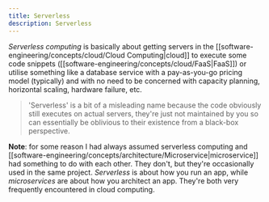 ```yaml
---
title: Serverless
description: Serverless
---
```


*Serverless computing* is basically about getting servers in the [[software-engineering/concepts/cloud/Cloud Computing|cloud]] to execute some code snippets ([[software-engineering/concepts/cloud/FaaS|FaaS]]) or utilise something like a database service with a pay-as-you-go pricing model (typically) and with no need to be concerned with capacity planning, horizontal scaling, hardware failure, etc.

> 'Serverless' is a bit of a misleading name because the code obviously still executes on actual servers, they're just not maintained by you so can essentially be oblivious to their existence from a black-box perspective.

**Note**: for some reason I had always assumed serverless computing and [[software-engineering/concepts/architecture/Microservice|microservice]] had something to do with each other. They don't, but they're occasionally used in the same project. *Serverless* is about how you run an app, while *microservices* are about how you architect an app. They're both very frequently encountered in cloud computing.
